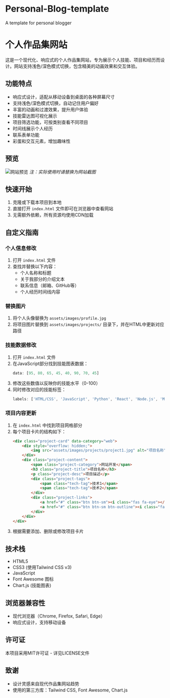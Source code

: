 # Personal-Blog-template
A template for personal blogger
# 个人作品集网站

这是一个现代化、响应式的个人作品集网站，专为展示个人技能、项目和经历而设计。网站支持浅色/深色模式切换，包含精美的动画效果和交互体验。

## 功能特点

- 响应式设计，适配从移动设备到桌面的各种屏幕尺寸
- 支持浅色/深色模式切换，自动记住用户偏好
- 丰富的动画和过渡效果，提升用户体验
- 技能雷达图可视化展示
- 项目筛选功能，可按类别查看不同项目
- 时间线展示个人经历
- 联系表单功能
- 彩蛋和交互元素，增加趣味性

## 预览

![网站预览](assets/images/preview.jpg)
*注：实际使用时请替换为网站截图*

## 快速开始

1. 克隆或下载本项目到本地
2. 直接打开 `index.html` 文件即可在浏览器中查看网站
3. 无需额外依赖，所有资源均使用CDN加载

## 自定义指南

### 个人信息修改

1. 打开 `index.html` 文件
2. 查找并替换以下内容：
   - 个人名称和标题
   - 关于我部分的介绍文本
   - 联系信息（邮箱、GitHub等）
   - 个人经历时间线内容

### 替换图片

1. 将个人头像替换为 `assets/images/profile.jpg`
2. 将项目图片替换到 `assets/images/projects/` 目录下，并在HTML中更新对应路径

### 技能数据修改

1. 打开 `index.html` 文件
2. 在JavaScript部分找到技能图表数据：
   ```javascript
   data: [95, 80, 65, 45, 40, 90, 70, 45]
   ```
3. 修改这些数值以反映你的技能水平（0-100）
4. 同时修改对应的技能标签：
   ```javascript
   labels: ['HTML/CSS', 'JavaScript', 'Python', 'React', 'Node.js', 'MySQL', 'Git', 'UI设计']
   ```

### 项目内容更新

1. 在 `index.html` 中找到项目网格部分
2. 每个项目卡片的结构如下：
   ```html
   <div class="project-card" data-category="web">
       <div style="overflow: hidden;">
           <img src="assets/images/projects/project1.jpg" alt="项目名称" class="project-img">
       </div>
       <div class="project-content">
           <span class="project-category">网站开发</span>
           <h3 class="project-title">项目名称</h3>
           <p class="project-desc">项目描述</p>
           <div class="project-tags">
               <span class="tech-tag">技术1</span>
               <span class="tech-tag">技术2</span>
           </div>
           <div class="project-links">
               <a href="#" class="btn btn-sm"><i class="fas fa-eye"></i> 查看</a>
               <a href="#" class="btn btn-sm btn-outline"><i class="fab fa-github"></i> 代码</a>
           </div>
       </div>
   </div>
   ```
3. 根据需要添加、删除或修改项目卡片

## 技术栈

- HTML5
- CSS3 (使用Tailwind CSS v3)
- JavaScript
- Font Awesome 图标
- Chart.js (技能图表)

## 浏览器兼容性

- 现代浏览器（Chrome, Firefox, Safari, Edge）
- 响应式设计，支持移动设备

## 许可证

本项目采用MIT许可证 - 详见LICENSE文件

## 致谢

- 设计灵感来自现代作品集网站趋势
- 使用的第三方库：Tailwind CSS, Font Awesome, Chart.js
    
